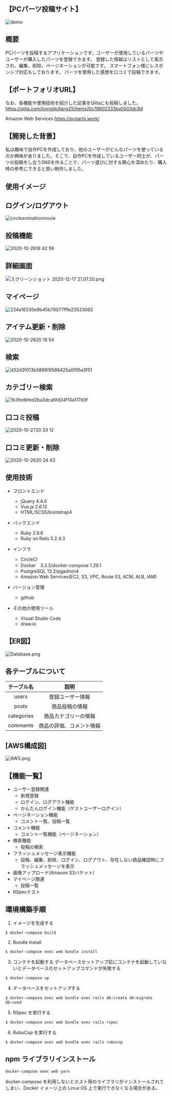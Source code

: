 ## 【PCパーツ投稿サイト】
![demo](https://raw.github.com/wiki/rotosiri-zu/pcparts/images/c5a059a879d7ec3ea13ef0e5ad90ec99.gif)

## 概要
PCパーツを投稿するアプリケーションです。ユーザーが使用しているパーツやユーザーが購入したパーツを登録できます。
登録した情報はリストとして表示され、編集、削除、ページネーションが可能です。
スマートフォン様にレスポンシブ対応もしております。
パーツを使用した感想を口コミで投稿できます。

## 【ポートフォリオURL】
なお、各機能や使用技術を紹介した記事をQiitaにも投稿しました。
https://qiita.com/hongjitufang25/items/0c78602333ba5503dc9d

Amazon Web Services https://pcparts.work/


## 【開発した背景】
私は趣味で自作PCを作成しており、他のユーザーがどんなパーツを使っているのか興味がありました。そこで、自作PCを作成しているユーザー同士が、パーツの投稿をし合うSNSを作ることで、パーツ選びに対する関心を深めたり、購入時の参考にできると思い制作しました。

## 使用イメージ
## ログイン/ログアウト
![circleanimationmuvie](https://user-images.githubusercontent.com/55967256/97158576-f9f7f700-17bc-11eb-9565-cfeb83af94dc.gif)

## 投稿機能
![2020-10-2619 42 59](https://user-images.githubusercontent.com/55967256/97173957-b4472880-17d4-11eb-8feb-a9cafe691aa5.gif)

## 詳細画面
![スクリーンショット 2020-12-17 21.07.20.png](https://qiita-image-store.s3.ap-northeast-1.amazonaws.com/0/503777/65168280-60f6-ee6c-f9a0-fba89f82295d.png)

## マイページ
![224a16330e9b45b78577fffe23533062](https://user-images.githubusercontent.com/55967256/97175033-38e67680-17d6-11eb-85b7-846182c37687.gif)

## アイテム更新・削除
![2020-10-2620 18 54](https://user-images.githubusercontent.com/55967256/97303777-32bbcd00-189e-11eb-8eb9-b8b40aaf6926.gif)

## 検索
![d32d3f013b5898f6588425a0f95a3f51](https://user-images.githubusercontent.com/55967256/97304632-5895a180-189f-11eb-9616-499052b40d46.gif)

## カテゴリー検索
![1b3fedbfed2ba3dca6fd34f10a117d3f](https://user-images.githubusercontent.com/55967256/97288584-62140f00-1889-11eb-85c3-dda2f66fd1fb.gif)

## 口コミ投稿
![2020-10-2720 33 12](https://user-images.githubusercontent.com/55967256/97299177-e7062500-1897-11eb-9600-1c2334678ed9.gif)

## 口コミ更新・削除
![2020-10-2620 24 43](https://user-images.githubusercontent.com/55967256/97303868-5252f580-189e-11eb-9c4b-d68c112638aa.gif)

## 使用技術
* フロントエンド
  * jQuery 4.4.0
  * Vue.js 2.6.12
  * HTML/SCSS/bootstrap4

* バックエンド
  * Ruby 2.6.6
  * Ruby on Rails 5.2.4.3

* インフラ
  * CircleCI
  * Docker　3.3.3/docker-compose 1.29.1
  * PostgreSQL 13.2/pgadmin4
  * Amazon Web Services(EC2, S3, VPC, Route 53, ACM, ALB, IAM)

* バージョン管理
  * github

* その他の使用ツール
  * Visual Studio Code
  * draw.io

## 【ER図】

![Database.png](./public/Database.png)

## 各テーブルについて

| テーブル名|説明|
|:-:|:-:|
|users|登録ユーザー情報|
|posts|商品投稿の情報|
|categories|商品カテゴリーの情報|
|comments|商品の評価、コメント情報|


## [AWS構成図]
![AWS.png](./public/AWS.png)

## 【機能一覧】
* ユーザー登録関連
  * 新規登録
  * ログイン、ログアウト機能
  * かんたんログイン機能（ゲストユーザーログイン）
* ページネーション機能
  * コメント一覧、投稿一覧
* コメント機能
  * コメント一覧機能（ページネーション）
* 検索機能
  * 投稿の検索
* フラッシュメッセージ表示機能
  * 投稿、編集、削除、ログイン、ログアウト、存在しない商品確認時にフラッシュメッセージを表示
* 画像アップロード(Amason S3バケット)
* マイページ関連
  * 投稿一覧
* RSpecテスト

## 環境構築手順
1. イメージを生成する

```
$ docker-compose build
```

2. Bundle Install

```
$ docker-compose exec web bundle install
```

3. コンテナを起動する
   データベースセットアップ前にコンテナを起動していないとデータベースのセットアップコマンドが失敗する

```
$ docker-compose up
```

4. データベースをセットアップする

```
$ docker-compose exec web bundle exec rails db:create db:migrate db:seed
```

5. RSpec を実行する

```
$ docker-compose exec web bundle exec rails rspec
```

6. RuboCop を実行する

```
$ docker-compose exec web bundle exec rails rubocop
```

## npm ライブラリインストール

```
docker-compose exec web yarn
```

docker-compose を利用しないとホスト用のライブラリがインストールされてしまい、Docker イメージ上の Linux OS 上で実行できなくなる場合がある。